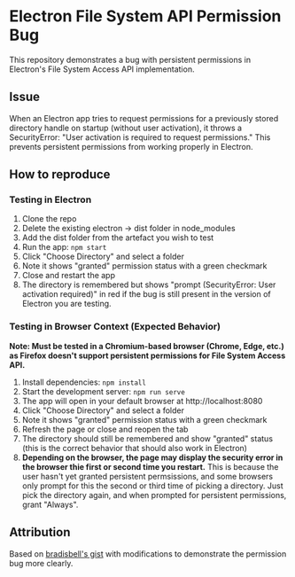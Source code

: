 # Electron File System API Permission Bug

This repository demonstrates a bug with persistent permissions in Electron's File System Access API implementation.

## Issue

When an Electron app tries to request permissions for a previously stored directory handle on startup (without user activation), it throws a SecurityError: "User activation is required to request permissions." This prevents persistent permissions from working properly in Electron.

## How to reproduce

### Testing in Electron
1. Clone the repo
2. Delete the existing electron -> dist folder in node_modules
3. Add the dist folder from the artefact you wish to test
4. Run the app: `npm start`
5. Click "Choose Directory" and select a folder
6. Note it shows "granted" permission status with a green checkmark
7. Close and restart the app
8. The directory is remembered but shows "prompt (SecurityError: User activation required)" in red if the bug is still present in the version of Electron you are testing.

### Testing in Browser Context (Expected Behavior)
**Note: Must be tested in a Chromium-based browser (Chrome, Edge, etc.) as Firefox doesn't support persistent permissions for File System Access API.**

1. Install dependencies: `npm install`
2. Start the development server: `npm run serve`
3. The app will open in your default browser at http://localhost:8080
4. Click "Choose Directory" and select a folder
5. Note it shows "granted" permission status with a green checkmark
6. Refresh the page or close and reopen the tab
7. The directory should still be remembered and show "granted" status (this is the correct behavior that should also work in Electron)
8. **Depending on the browser, the page may display the security error in the browser thie first or second time you restart.** This is because the user hasn't yet granted persistent permsissions, and some browsers only prompt for this the second or third time of picking a directory. Just pick the directory again, and when prompted for persistent permissions, grant "Always".

## Attribution

Based on [bradisbell's gist](https://gist.github.com/bradisbell/86ae72ea9709c471a0c4f49fea9dd0e0) with modifications to demonstrate the permission bug more clearly.